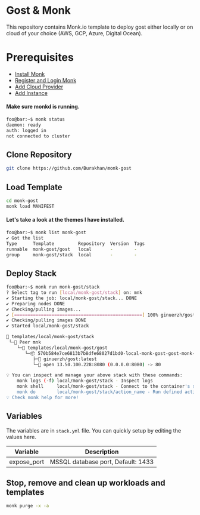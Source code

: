 # Gost & Monk
This repository contains Monk.io template to deploy gost either locally or on cloud of your choice (AWS, GCP, Azure, Digital Ocean).

# Prerequisites
- [Install Monk](https://docs.monk.io/docs/get-monk)
- [Register and Login Monk](https://docs.monk.io/docs/acc-and-auth)
- [Add Cloud Provider](https://docs.monk.io/docs/cloud-provider)
- [Add Instance](https://docs.monk.io/docs/multi-cloud)

#### Make sure monkd is running.
```bash
foo@bar:~$ monk status
daemon: ready
auth: logged in
not connected to cluster
```

## Clone Repository
```bash
git clone https://github.com/Burakhan/monk-gost
```

## Load Template
```bash
cd monk-gost
monk load MANIFEST
```


#### Let's take a look at the themes I have installed.
```bash
foo@bar:~$ monk list monk-gost
✔ Got the list
Type      Template         Repository  Version  Tags
runnable  monk-gost/gost   local       -        -
group     monk-gost/stack  local       -        -
```

## Deploy Stack
```bash
foo@bar:~$ monk run monk-gost/stack
? Select tag to run [local/monk-gost/stack] on: mnk
✔ Starting the job: local/monk-gost/stack... DONE
✔ Preparing nodes DONE
✔ Checking/pulling images...
✔ [================================================] 100% ginuerzh/gost:latest mnk
✔ Checking/pulling images DONE
✔ Started local/monk-gost/stack

🔩 templates/local/monk-gost/stack
 └─🧊 Peer mnk
    └─🔩 templates/local/monk-gost/gost
       └─📦 570b584e7ce6813b7b8dfe68027d1bd0-local-monk-gost-gost-monk-gost
          ├─🧩 ginuerzh/gost:latest
          └─🔌 open 13.50.100.228:8080 (0.0.0.0:8080) -> 80

💡 You can inspect and manage your above stack with these commands:
	monk logs (-f) local/monk-gost/stack - Inspect logs
	monk shell     local/monk-gost/stack - Connect to the container's shell
	monk do        local/monk-gost/stack/action_name - Run defined action (if exists)
💡 Check monk help for more!
```

## Variables
The variables are in `stack.yml` file. You can quickly setup by editing the values here.

| Variable                     	| Description                               	|
|------------------------------	|-------------------------------------------	|
| expose_port                    | MSSQL database port, Default: 1433 	               |


## Stop, remove and clean up workloads and templates

```bash
monk purge -x -a
```

